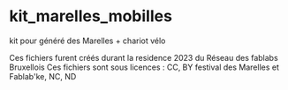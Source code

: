 # kit_marelles_mobilles
kit pour généré des Marelles + chariot vélo

Ces fichiers furent créés durant la residence 2023 du Réseau des fablabs Bruxellois
Ces fichiers sont sous licences : CC, BY festival des Marelles et Fablab'ke, NC, ND
